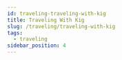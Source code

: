 ```yaml
---
id: traveling-traveling-with-kig
title: Traveling With Kig
slug: /traveling/traveling-with-kig
tags:
  - traveling
sidebar_position: 4
---
```

